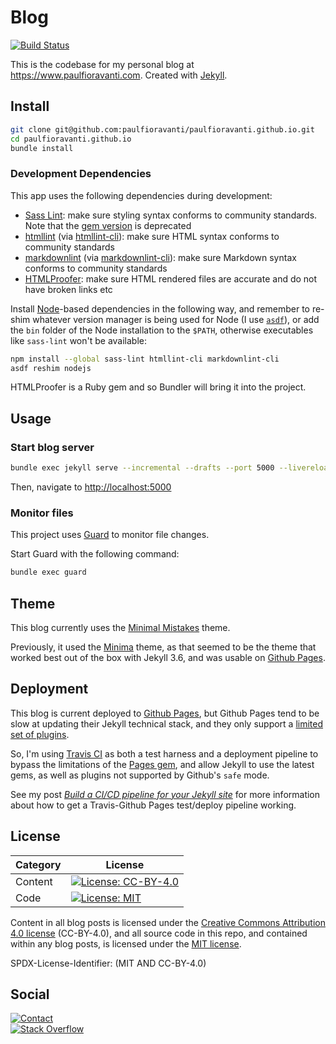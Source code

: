 # Blog

[![Build Status][Build Status image]][Build Status url]

This is the codebase for my personal blog at
<https://www.paulfioravanti.com>. Created with [Jekyll][].

## Install

```sh
git clone git@github.com:paulfioravanti/paulfioravanti.github.io.git
cd paulfioravanti.github.io
bundle install
```

### Development Dependencies

This app uses the following dependencies during development:

- [Sass Lint][]: make sure styling syntax conforms to
  community standards. Note that the [gem version][scss-lint] is deprecated
- [htmllint][] (via [htmllint-cli][]): make sure HTML
  syntax conforms to community standards
- [markdownlint][] (via [markdownlint-cli][]): make sure Markdown syntax
  conforms to community standards
- [HTMLProofer][]: make sure HTML rendered files are accurate and do not have
  broken links etc

Install [Node][]-based dependencies in the following way, and remember to
re-shim whatever version manager is being used for Node (I use [`asdf`][]), or
add the `bin` folder of the Node installation to the `$PATH`, otherwise
executables like `sass-lint` won't be available:

```sh
npm install --global sass-lint htmllint-cli markdownlint-cli
asdf reshim nodejs
```

HTMLProofer is a Ruby gem and so Bundler will bring it into the project.

## Usage

### Start blog server

```sh
bundle exec jekyll serve --incremental --drafts --port 5000 --livereload
```

Then, navigate to <http://localhost:5000>

### Monitor files

This project uses [Guard][] to monitor file changes.

Start Guard with the following command:

```sh
bundle exec guard
```

## Theme

This blog currently uses the [Minimal Mistakes][] theme.

Previously, it used the [Minima][] theme, as that seemed to be the theme that
worked best out of the box with Jekyll 3.6, and was usable on [Github Pages][].

## Deployment

This blog is current deployed to [Github Pages][], but Github Pages
tend to be slow at updating their Jekyll technical stack, and they only support
a [limited set of plugins][Github Pages Supported Plugin List].

So, I'm using [Travis CI][] as both a test harness and a deployment pipeline to
bypass the limitations of the [Pages gem][], and allow Jekyll to use the latest
gems, as well as plugins not supported by Github's `safe` mode.

See my post _[Build a CI/CD pipeline for your Jekyll site][]_ for more
information about how to get a Travis-Github Pages test/deploy pipeline working.

## License

| Category |                         License                           |
|----------|-----------------------------------------------------------|
| Content  | [![License: CC-BY-4.0][license-cc-badge]][license-cc-url] |
| Code     | [![License: MIT][license-mit-badge]][license-mit-url]     |

Content in all blog posts is licensed under the
[Creative Commons Attribution 4.0 license][license-cc] (CC-BY-4.0), and all
source code in this repo, and contained within any blog posts, is licensed
under the [MIT license][license-mit].

SPDX-License-Identifier: (MIT AND CC-BY-4.0)

## Social

[![Contact][twitter-badge]][twitter-url]<br />
[![Stack Overflow][stackoverflow-badge]][stackoverflow-url]

[`asdf`]: https://github.com/asdf-vm/asdf
[Build a CI/CD pipeline for your Jekyll site]: https://www.paulfioravanti.com/blog/build-a-ci-cd-pipeline-for-your-jekyll-site/
[Build Status image]: https://travis-ci.org/paulfioravanti/paulfioravanti.github.io.svg?branch=release
[Build Status url]: https://travis-ci.org/paulfioravanti/paulfioravanti.github.io
[Github Pages]: https://pages.github.com/
[Github Pages Supported Plugin List]: https://pages.github.com/versions/
[Guard]: https://github.com/guard/guard
[htmllint]: https://github.com/htmllint/htmllint
[htmllint-cli]: https://github.com/htmllint/htmllint-cli
[HTMLProofer]: https://github.com/gjtorikian/html-proofer
[`_includes`]: _includes
[Jekyll]: https://jekyllrb.com
[license-cc]: ./LICENSE.md
[license-cc-badge]: https://licensebuttons.net/l/by/4.0/80x15.png
[license-cc-url]: https://creativecommons.org/licenses/by/4.0/
[license-mit]: ./LICENSE-MIT.md
[license-mit-badge]: https://img.shields.io/badge/License-MIT-lightgrey.svg
[license-mit-url]: https://opensource.org/licenses/MIT
[markdownlint]: https://github.com/DavidAnson/markdownlint
[markdownlint-cli]: https://github.com/igorshubovych/markdownlint-cli
[Minima]: https://github.com/jekyll/minima
[Minimal Mistakes]: https://github.com/mmistakes/minimal-mistakes
[Node]: https://github.com/nodejs/node
[Pages gem]: https://github.com/github/pages-gem
[Sass Lint]: https://github.com/sasstools/sass-lint
[scss-lint]: https://github.com/brigade/scss-lint
[stackoverflow-badge]: http://stackoverflow.com/users/flair/567863.png
[stackoverflow-url]: http://stackoverflow.com/users/567863/paul-fioravanti
[Travis CI]: https://travis-ci.org/
[twitter-badge]: https://img.shields.io/badge/contact-%40paulfioravanti-blue.svg
[twitter-url]: https://twitter.com/paulfioravanti
